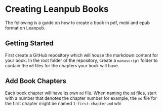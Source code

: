 # Creating Leanpub Books

The following is a guide on how to create a book in pdf, mobi and epub format on Leanpub. 

## Getting Started

First create a GitHub repository which will house the markdown content for your book. In the root folder of the repository, create a `manuscript` folder to contain the `md` files for the chapters your book will have. 

## Add Book Chapters

Each book chapter will have its own `md` file. When naming the `md` files, start with a number that denotes the chapter number for example, the `md` file for the first chapter might be named `1-first-chapter.md` whi